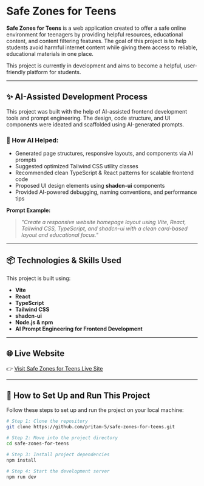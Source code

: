 # Safe Zones for Teens

**Safe Zones for Teens** is a web application created to offer a safe online environment for teenagers by providing helpful resources, educational content, and content filtering features. The goal of this project is to help students avoid harmful internet content while giving them access to reliable, educational materials in one place.

This project is currently in development and aims to become a helpful, user-friendly platform for students.

---

## ✨ AI-Assisted Development Process

This project was built with the help of AI-assisted frontend development tools and prompt engineering. The design, code structure, and UI components were ideated and scaffolded using AI-generated prompts. 

### 📌 How AI Helped:
- Generated page structures, responsive layouts, and components via AI prompts
- Suggested optimized Tailwind CSS utility classes
- Recommended clean TypeScript & React patterns for scalable frontend code
- Proposed UI design elements using **shadcn-ui** components
- Provided AI-powered debugging, naming conventions, and performance tips

**Prompt Example:**
> *"Create a responsive website homepage layout using Vite, React, Tailwind CSS, TypeScript, and shadcn-ui with a clean card-based layout and educational focus."*

---

## 📦 Technologies & Skills Used

This project is built using:

- **Vite**
- **React**
- **TypeScript**
- **Tailwind CSS**
- **shadcn-ui**
- **Node.js & npm**
- **AI Prompt Engineering for Frontend Development**

---

## 🌐 Live Website

👉 [Visit Safe Zones for Teens Live Site](https://safe-zones-for-teens.vercel.app)

---

## 📌 How to Set Up and Run This Project

Follow these steps to set up and run the project on your local machine:

```bash
# Step 1: Clone the repository
git clone https://github.com/pritam-5/safe-zones-for-teens.git

# Step 2: Move into the project directory
cd safe-zones-for-teens

# Step 3: Install project dependencies
npm install

# Step 4: Start the development server
npm run dev




